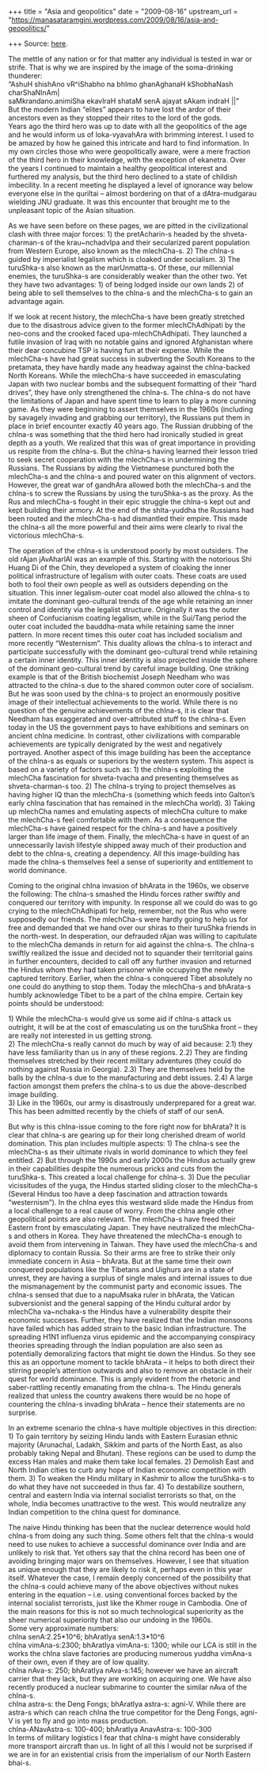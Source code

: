 +++
title = "Asia and geopolitics"
date = "2009-08-16"
upstream_url = "https://manasataramgini.wordpress.com/2009/08/16/asia-and-geopolitics/"

+++
Source: [here](https://manasataramgini.wordpress.com/2009/08/16/asia-and-geopolitics/).

The mettle of any nation or for that matter any individual is tested in war or strife. That is why we are inspired by the image of the soma-drinking thunderer:  
“AshuH shishAno vR^iShabho na bhImo ghanAghanaH kShobhaNash charShaNInAm\|  
saMkrandano.animiSha ekavIraH shataM senA ajayat sAkam indraH \|\|”  
But the modern Indian “elites” appears to have lost the ardor of their ancestors even as they stopped their rites to the lord of the gods.  
Years ago the third hero was up to date with all the geopolitics of the age and he would inform us of loka-vyavahAra with brimming interest. I used to be amazed by how he gained this intricate and hard to find information. In my own circles those who were geopolitically aware, were a mere fraction of the third hero in their knowledge, with the exception of ekanetra. Over the years I continued to maintain a healthy geopolitical interest and furthered my analysis, but the third hero declined to a state of childish imbecility. In a recent meeting he displayed a level of ignorance way below everyone else in the quriltai – almost bordering on that of a dAtra-mudgarau wielding JNU graduate. It was this encounter that brought me to the unpleasant topic of the Asian situation.

As we have seen before on these pages, we are pitted in the civilizational clash with three major forces: 1) the pretAcharin-s headed by the shveta-charman-s of the krau\~nchadvIpa and their secularized parent population from Western Europe, also known as the mlechCha-s. 2) The chIna-s guided by imperialist legalism which is cloaked under socialism. 3) The turuShka-s also known as the marUnmatta-s. Of these, our millennial enemies, the turuShka-s are considerably weaker than the other two. Yet they have two advantages: 1) of being lodged inside our own lands 2) of being able to sell themselves to the chIna-s and the mlechCha-s to gain an advantage again.

If we look at recent history, the mlechCha-s have been greatly stretched due to the disastrous advice given to the former mlechChAdhipati by the neo-cons and the crooked faced upa-mlechChAdhipati. They launched a futile invasion of Iraq with no notable gains and ignored Afghanistan where their dear concubine TSP is having fun at their expense. While the mlechCha-s have had great success in subverting the South Koreans to the pretamata, they have hardly made any headway against the chIna-backed North Koreans. While the mlechCha-s have succeeded in emasculating Japan with two nuclear bombs and the subsequent formatting of their “hard drives”, they have only strengthened the chIna-s. The chIna-s do not have the limitations of Japan and have spent time to learn to play a more cunning game. As they were beginning to assert themselves in the 1960s (including by savagely invading and grabbing our territory), the Russians put them in place in brief encounter exactly 40 years ago. The Russian drubbing of the chIna-s was something that the third hero had ironically studied in great depth as a youth. We realized that this was of great importance in providing us respite from the chIna-s. But the chIna-s having learned their lesson tried to seek secret cooperation with the mlechCha-s in undermining the Russians. The Russians by aiding the Vietnamese punctured both the mlechCha-s and the chIna-s and poured water on this alignment of vectors. However, the great war of gandhAra allowed both the mlechCha-s and the chIna-s to screw the Russians by using the turuShka-s as the proxy. As the Rus and mlechCha-s fought in their epic struggle the chIna-s kept out and kept building their armory. At the end of the shIta-yuddha the Russians had been routed and the mlechCha-s had dismantled their empire. This made the chIna-s all the more powerful and their aims were clearly to rival the victorious mlechCha-s.

The operation of the chIna-s is understood poorly by most outsiders. The old rAjan jAvAharlAl was an example of this. Starting with the notorious Shi Huang Di of the Chin, they developed a system of cloaking the inner political infrastructure of legalism with outer coats. These coats are used both to fool their own people as well as outsiders depending on the situation. This inner legalism-outer coat model also allowed the chIna-s to imitate the dominant geo-cultural trends of the age while retaining an inner control and identity via the legalist structure. Originally it was the outer sheen of Confucianism coating legalism, while in the Sui/Tang period the outer coat included the bauddha-mata while retaining same the inner pattern. In more recent times this outer coat has included socialism and more recently “Westernism”. This duality allows the chIna-s to interact and participate successfully with the dominant geo-cultural trend while retaining a certain inner identity. This inner identity is also projected inside the sphere of the dominant geo-cultural trend by careful image building. One striking example is that of the British biochemist Joseph Needham who was attracted to the chIna-s due to the shared common outer core of socialism. But he was soon used by the chIna-s to project an enormously positive image of their intellectual achievements to the world. While there is no question of the genuine achievements of the chIna-s, it is clear that Needham has exaggerated and over-attributed stuff to the chIna-s. Even today in the US the government pays to have exhibitions and seminars on ancient chIna medicine. In contrast, other civilizations with comparable achievements are typically denigrated by the west and negatively portrayed. Another aspect of this image building has been the acceptance of the chIna-s as equals or superiors by the western system. This aspect is based on a variety of factors such as: 1) the chIna-s exploiting the mlechCha fascination for shveta-tvacha and presenting themselves as shveta-charman-s too. 2) The chIna-s trying to project themselves as having higher IQ than the mlechCha-s (something which feeds into Galton’s early chIna fascination that has remained in the mlechCha world). 3) Taking up mlechCha names and emulating aspects of mlechCha culture to make the mlechCha-s feel comfortable with them. As a consequence the mlechCha-s have gained respect for the chIna-s and have a positively larger than life image of them. Finally, the mlechCha-s have in quest of an unnecessarily lavish lifestyle shipped away much of their production and debt to the chIna-s, creating a dependency. All this image-building has made the chIna-s themselves feel a sense of superiority and entitlement to world dominance.

Coming to the original chIna invasion of bhArata in the 1960s, we observe the following: The chIna-s smashed the Hindu forces rather swiftly and conquered our territory with impunity. In response all we could do was to go crying to the mlechChAdhipati for help, remember, not the Rus who were supposedly our friends. The mlechCha-s were hardly going to help us for free and demanded that we hand over our shiras to their turuShka friends in the north-west. In desperation, our defrauded rAjan was willing to capitulate to the mlechCha demands in return for aid against the chIna-s. The chIna-s swiftly realized the issue and decided not to squander their territorial gains in further encounters, decided to call off any further invasion and returned the Hindus whom they had taken prisoner while occupying the newly captured territory. Earlier, when the chIna-s conquered Tibet absolutely no one could do anything to stop them. Today the mlechCha-s and bhArata-s humbly acknowledge Tibet to be a part of the chIna empire. Certain key points should be understood:

1\) While the mlechCha-s would give us some aid if chIna-s attack us outright, it will be at the cost of emasculating us on the turuShka front – they are really not interested in us getting strong.  
2) The mlechCha-s really cannot do much by way of aid because: 2.1) they have less familiarity than us in any of these regions. 2.2) They are finding themselves stretched by their recent military adventures (they could do nothing against Russia in Georgia). 2.3) They are themselves held by the balls by the chIna-s due to the manufacturing and debt issues. 2.4) A large faction amongst them prefers the chIna-s to us due the above-described image building.  
3) Like in the 1960s, our army is disastrously underprepared for a great war. This has been admitted recently by the chiefs of staff of our senA.

But why is this chIna-issue coming to the fore right now for bhArata? It is clear that chIna-s are gearing up for their long cherished dream of world domination. This plan includes multiple aspects: 1) The chIna-s see the mlechCha-s as their ultimate rivals in world dominance to which they feel entitled. 2) But through the 1990s and early 2000s the Hindus actually grew in their capabilities despite the numerous pricks and cuts from the turuShka-s. This created a local challenge for chIna-s. 3) Due the peculiar vicissitudes of the yuga, the Hindus started sliding closer to the mlechCha-s (Several Hindus too have a deep fascination and attraction towards “westernism”). In the chIna eyes this westward slide made the Hindus from a local challenge to a real cause of worry. From the chIna angle other geopolitical points are also relevant. The mlechCha-s have freed their Eastern front by emasculating Japan. They have neutralized the mlechCha-s and others in Korea. They have threatened the mlechCha-s enough to avoid them from intervening in Taiwan. They have used the mlechCha-s and diplomacy to contain Russia. So their arms are free to strike their only immediate concern in Asia – bhArata. But at the same time their own conquered populations like the Tibetans and Uighurs are in a state of unrest, they are having a surplus of single males and internal issues to due the mismanagement by the communist party and economic issues. The chIna-s sensed that due to a napuMsaka ruler in bhArata, the Vatican subversionist and the general sapping of the Hindu cultural ardor by mlechCha va\~nchaka-s the Hindus have a vulnerability despite their economic successes. Further, they have realized that the Indian monsoons have failed which has added strain to the basic Indian infrastructure. The spreading H1N1 influenza virus epidemic and the accompanying conspiracy theories spreading through the Indian population are also seen as potentially demoralizing factors that might tie down the Hindus. So they see this as an opportune moment to tackle bhArata – it helps to both direct their stirring people’s attention outwards and also to remove an obstacle in their quest for world dominance. This is amply evident from the rhetoric and saber-rattling recently emanating from the chIna-s. The Hindu generals realized that unless the country awakens there would be no hope of countering the chIna-s invading bhArata – hence their statements are no surprise.

In an extreme scenario the chIna-s have multiple objectives in this direction: 1) To gain territory by seizing Hindu lands with Eastern Eurasian ethnic majority (Arunachal, Ladakh, Sikkim and parts of the North East, as also probably taking Nepal and Bhutan). These regions can be used to dump the excess Han males and make them take local females. 2) Demolish East and North Indian cities to curb any hope of Indian economic competition with them. 3) To weaken the Hindu military in Kashmir to allow the turuShka-s to do what they have not succeeded in thus far. 4) To destabilize southern, central and eastern India via internal socialist terrorists so that, on the whole, India becomes unattractive to the west. This would neutralize any Indian competition to the chIna quest for dominance.

The naive Hindu thinking has been that the nuclear deterrence would hold chIna-s from doing any such thing. Some others felt that the chIna-s would need to use nukes to achieve a successful dominance over India and are unlikely to risk that. Yet others say that the chIna record has been one of avoiding bringing major wars on themselves. However, I see that situation as unique enough that they are likely to risk it, perhaps even in this year itself. Whatever the case, I remain deeply concerned of the possibility that the chIna-s could achieve many of the above objectives without nukes entering in the equation – i.e. using conventional forces backed by the internal socialist terrorists, just like the Khmer rouge in Cambodia. One of the main reasons for this is not so much technological superiority as the sheer numerical superiority that also our undoing in the 1960s.  
Some very approximate numbers:  
chIna senA:2.25\*10^6; bhAratIya senA:1.3\*10^6  
chIna vimAna-s:2300; bhAratIya vimAna-s: 1300; while our LCA is still in the works the chIna slave factories are producing numerous yuddha vimAna-s of their own, even if they are of low quality.  
chIna nAva-s: 250; bhAratIya nAva-s:145; however we have an aircraft carrier that they lack, but they are working on acquiring one. We have also recently produced a nuclear submarine to counter the similar nAva of the chIna-s.  
chIna astra-s: the Deng Fongs; bhAratIya astra-s: agni-V. While there are astra-s which can reach chIna the true competitor for the Deng Fongs, agni-V is yet to fly and go into mass production.  
chIna-ANavAstra-s: 100-400; bhAratIya AnavAstra-s: 100-300  
In terms of military logistics I fear that chIna-s might have considerably more transport aircraft than us. In light of all this I would not be surprised if we are in for an existential crisis from the imperialism of our North Eastern bhai-s.

